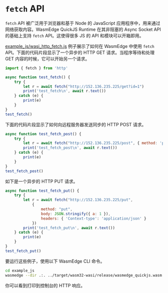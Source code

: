 # `fetch` API

`fetch` API 被广泛用于浏览器和基于 Node 的 JavaScript 应用程序中，用来通过网络获取内容。WasmEdge QuickJS Runtime 在其非阻塞的 Async Socket API 的基础上支持 `fetch` API。这使得很多 JS 的 API 和模块可以开箱即用。

[example_js/wasi_http_fetch.js](https://github.com/second-state/wasmedge-quickjs/blob/main/example_js/wasi_http_fetch.js) 例子展示了如何在 WasmEdge 中使用 `fetch` API。下面的代码片段显示了一个异步的 HTTP GET 请求。当程序等待和处理 GET 内容的时候，它可以开始另一个请求。

```javascript
import { fetch } from 'http'

async function test_fetch() {
    try {
        let r = await fetch("http://152.136.235.225/get?id=1")
        print('test_fetch\n', await r.text())
    } catch (e) {
        print(e)
    }
}
test_fetch()
```

下面的代码片段显示了如何向远程服务器发送同步的 HTTP POST 请求。

```javascript
async function test_fetch_post() {
    try {
        let r = await fetch("http://152.136.235.225/post", { method: 'post', 'body': 'post_body' })
        print('test_fetch_post\n', await r.text())
    } catch (e) {
        print(e)
    }
}
test_fetch_post()
```

如下是一个异步的 HTTP PUT 请求。

```javascript
async function test_fetch_put() {
    try {
        let r = await fetch("http://152.136.235.225/put",
            {
                method: "put",
                body: JSON.stringify({ a: 1 }),
                headers: { 'Context-type': 'application/json' }
            })
        print('test_fetch_put\n', await r.text())
    } catch (e) {
        print(e)
    }
}
test_fetch_put()
```

要运行这些例子，使用以下 WasmEdge CLI 命令。

```bash
cd example_js
wasmedge --dir .:. ../target/wasm32-wasi/release/wasmedge_quickjs.wasm wasi_http_fetch.js
```

你可以看到打印到控制台的 HTTP 响应。
